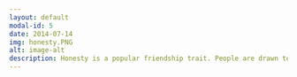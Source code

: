 ```yaml
---
layout: default
modal-id: 5
date: 2014-07-14
img: honesty.PNG
alt: image-alt
description: Honesty is a popular friendship trait. People are drawn to others that are able to be honest and tell the truth so that they are able to trust their friends and their opinions. 
---
```

